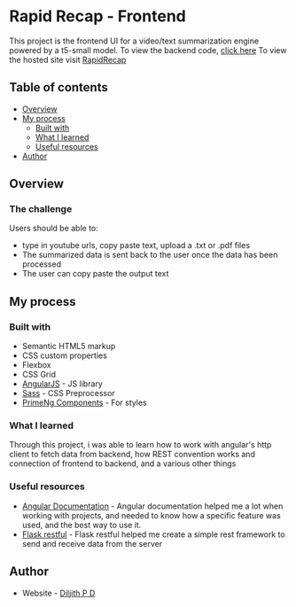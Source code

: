 # Rapid Recap - Frontend

This project is the frontend UI for a video/text summarization engine powered by a t5-small model. To view the backend code, [click here](https://github.com/th3bossc/TranscriptApi/)
To view the hosted site visit [RapidRecap](https://th3bossc.github.io/SummarizationApp/)

## Table of contents

- [Overview](#overview)
- [My process](#my-process)
  - [Built with](#built-with)
  - [What I learned](#what-i-learned)
  - [Useful resources](#useful-resources)
- [Author](#author)


## Overview

### The challenge

Users should be able to:
  - type in youtube urls, copy paste text, upload a .txt or .pdf files
  - The summarized data is sent back to the user once the data has been processed
  - The user can copy paste the output text


## My process

### Built with

- Semantic HTML5 markup
- CSS custom properties
- Flexbox
- CSS Grid
- [AngularJS](https://angular.io/) - JS library
- [Sass](https://sass-lang.com) - CSS Preprocessor
- [PrimeNg Components](https://primeng.org/) - For styles


### What I learned

Through this project, i was able to learn how to work with angular's http client to fetch data from backend, how REST convention works and connection of frontend to backend, and a various other things


### Useful resources

- [Angular Documentation](https://angular.io/docs) - Angular documentation helped me a lot when working with projects, and needed to know how a specific feature was used, and the best way to use it.
- [Flask restful](https://flask-restful.readthedocs.io/en/latest/) - Flask restful helped me create a simple rest framework to send and receive data from the server

## Author

- Website - [Diljith P D](https://th3bossc.github.io/Portfolio)
